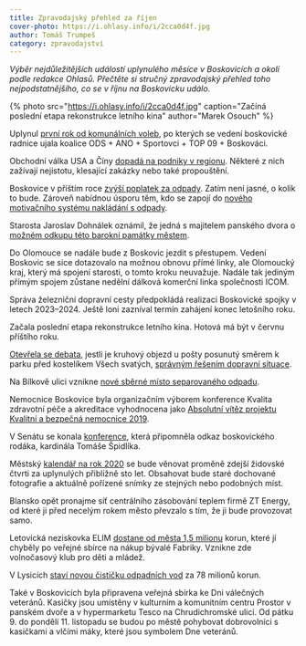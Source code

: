 ```yaml
---
title: Zpravodajský přehled za říjen
cover-photo: https://i.ohlasy.info/i/2cca0d4f.jpg
author: Tomáš Trumpeš
category: zpravodajství
---
```


*Výběr nejdůležitějších událostí uplynulého měsíce v Boskovicích a okolí podle redakce Ohlasů. Přečtěte si stručný zpravodajský přehled toho nejpodstatnějšího, co se v říjnu na Boskovicku událo.*

{% photo src="https://i.ohlasy.info/i/2cca0d4f.jpg" caption="Začíná poslední etapa rekonstrukce letního kina" author="Marek Osouch" %}

Uplynul [první rok od komunálních voleb](https://ohlasy.info/clanky/2019/11/rok-koalice.html), po kterých se vedení boskovické radnice ujala koalice ODS + ANO + Sportovci + TOP 09 + Boskováci.

Obchodní válka USA a Číny [dopadá na podniky v regionu](https://ohlasy.info/clanky/2019/10/obchodni-valka.html). Některé z nich zažívají nejistotu, klesající zakázky nebo také propouštění.

Boskovice v příštím roce [zvýší poplatek za odpady](https://ohlasy.info/clanky/2019/10/z-radnice-2.html). Zatím není jasné, o kolik to bude. Zároveň nabídnou úsporu těm, kdo se zapojí do [nového motivačního systému nakládání s odpady](https://ohlasy.info/clanky/2019/09/levnejsi-odpad.html).

Starosta Jaroslav Dohnálek oznámil, že jedná s majitelem panského dvora o [možném odkupu této barokní památky městem](https://ohlasy.info/clanky/2019/10/pansky-dvur-koupe.html).

Do Olomouce se nadále bude z Boskovic jezdit s přestupem. Vedení Boskovic se sice dotazovalo na možnou obnovu přímé linky, ale Olomoucký kraj, který má spojení starosti, o tomto kroku neuvažuje. Nadále tak jediným přímým spojem zůstane nedělní dálková komerční linka společnosti ICOM.

Správa železniční dopravní cesty předpokládá realizaci Boskovické spojky v letech 2023–2024. Ještě loni zazníval termín zahájení konec letošního roku.

Začala poslední etapa rekonstrukce letního kina. Hotová má být v červnu příštího roku.

[Otevřela se debata](https://forum.ohlasy.info/t/kruhac-u-posty/345), jestli je kruhový objezd u pošty posunutý směrem k parku před kostelíkem Všech svatých, [správným řešením dopravní situace](https://ohlasy.info/clanky/2019/10/kruhac-posta.html).

Na Bílkově ulici vznikne [nové sběrné místo separovaného odpadu](https://ohlasy.info/clanky/2019/10/z-radnice.html).

Nemocnice Boskovice byla organizačním výborem konference Kvalita zdravotní péče a akreditace vyhodnocena jako [Absolutní vítěz projektu Kvalitní a bezpečná nemocnice 2019](https://ohlasy.info/clanky/2019/10/z-radnice.html).

V Senátu se konala [konference](https://www.senat.cz/cinnost/galerie.php?aid=23383), která připomněla odkaz boskovického rodáka, kardinála Tomáše Špidlíka.

Městský [kalendář na rok 2020](https://ohlasy.info/clanky/2019/10/z-radnice.html) se bude věnovat proměně zdejší židovské čtvrti za uplynulých přibližně sto let. Obsahovat bude staré dochované fotografie a aktuálně pořízené snímky ze stejných nebo podobných míst.

Blansko opět pronajme síť centrálního zásobování teplem firmě ZT Energy, od které ji před necelým rokem město převzalo s tím, že ji bude provozovat samo.

Letovická neziskovka ELIM [dostane od města 1,5 milionu](https://blanensky.denik.cz/zpravy_region/z-byvale-diskoteky-bude-volnocasovy-klub-pro-deti-a-mladez-20191023.html) korun, které jí chyběly po veřejné sbírce na nákup bývalé Fabriky. Vznikne zde volnočasový klub pro děti a mládež.

V Lysicích [staví novou čističku odpadních vod](https://blanensky.denik.cz/zpravy_region/v-lysicich-stavi-novou-cistirnu-za-78-milionu-20191013.html) za 78 milionů korun.

Také v Boskovicích byla připravena veřejná sbírka ke Dni válečných veteránů. Kasičky jsou umístěny v kulturním a komunitním centru Prostor v panském dvoře a v hypermarketu Tesco na Chrudichromské ulici. Od pátku 9. do pondělí 11. listopadu se budou po městě pohybovat dobrovolníci s kasičkami a vlčími máky, které jsou symbolem Dne veteránů.

